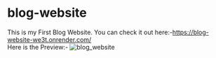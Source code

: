 # blog-website
This is my First Blog Website. You can check it out here:-https://blog-website-we3t.onrender.com/
<br>
Here is the Preview:-
![blog_website](https://user-images.githubusercontent.com/67111661/192081615-61f75450-679c-4c0f-8058-8946e0e6c5f2.png)
